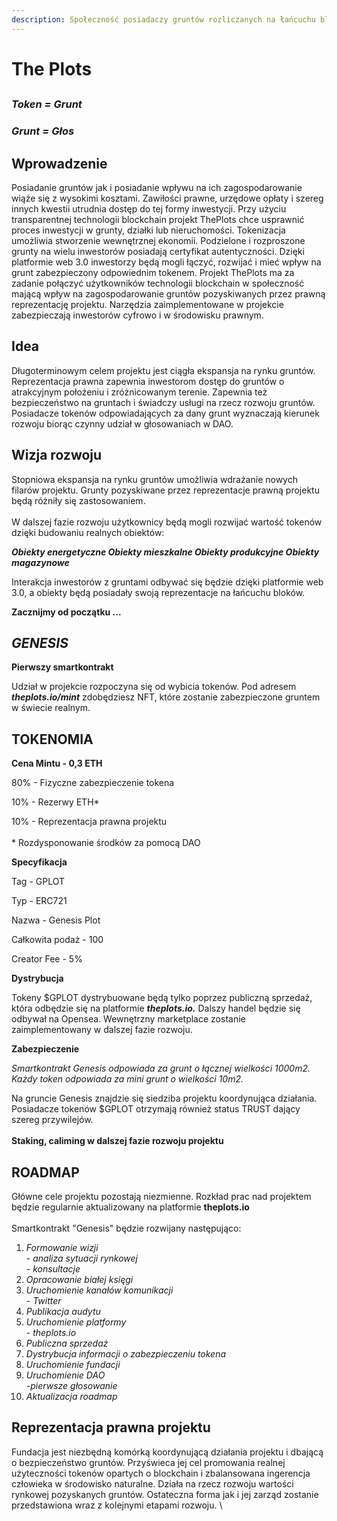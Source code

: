 ```yaml
---
description: Społeczność posiadaczy gruntów rozliczanych na łańcuchu bloków
---
```


# The Plots

##

### &#x20;                                                  _Token = Grunt_

### &#x20;                                                   _Grunt = Głos_

##

## Wprowadzenie

Posiadanie gruntów jak i posiadanie wpływu na ich zagospodarowanie wiąże się z wysokimi kosztami. Zawiłości prawne, urzędowe opłaty i szereg innych kwestii utrudnia dostęp do tej formy inwestycji. Przy użyciu transparentnej technologii blockchain projekt ThePlots chce usprawnić proces inwestycji w grunty, działki lub nieruchomości. Tokenizacja umożliwia stworzenie wewnętrznej ekonomii. Podzielone i rozproszone grunty na wielu inwestorów posiadają certyfikat autentyczności. Dzięki platformie web 3.0 inwestorzy będą mogli łączyć, rozwijać i mieć wpływ na grunt zabezpieczony odpowiednim tokenem. Projekt ThePlots ma za zadanie połączyć użytkowników technologii blockchain w społeczność mającą wpływ na zagospodarowanie gruntów pozyskiwanych przez prawną reprezentację projektu. Narzędzia zaimplementowane w projekcie zabezpieczają inwestorów cyfrowo i w środowisku prawnym. &#x20;

## Idea

Długoterminowym celem projektu jest ciągła ekspansja na rynku gruntów. Reprezentacja prawna zapewnia inwestorom dostęp do gruntów o atrakcyjnym położeniu i zróżnicowanym terenie. Zapewnia też bezpieczeństwo na gruntach i świadczy usługi na rzecz rozwoju gruntów. Posiadacze tokenów odpowiadających za dany grunt wyznaczają kierunek rozwoju biorąc czynny udział w głosowaniach w DAO.&#x20;

## Wizja rozwoju

Stopniowa ekspansja na rynku gruntów umożliwia wdrażanie nowych filarów projektu. Grunty pozyskiwane przez reprezentacje prawną projektu będą różniły się zastosowaniem. \
\
W dalszej fazie rozwoju użytkownicy będą mogli rozwijać wartość tokenów dzięki budowaniu realnych obiektów:

_**Obiekty energetyczne     Obiekty mieszkalne     Obiekty produkcyjne     Obiekty magazynowe**_

Interakcja inwestorów z gruntami odbywać się będzie dzięki platformie web 3.0, a obiekty będą posiadały swoją reprezentacje na łańcuchu bloków.



**Zacznijmy od początku ...**&#x20;



## &#x20;     _GENESIS_

**Pierwszy smartkontrakt**&#x20;

Udział w projekcie rozpoczyna się od wybicia tokenów. Pod adresem _**theplots.io/mint**_ zdobędziesz  NFT, które zostanie zabezpieczone gruntem w świecie realnym.&#x20;

## &#x20;    **TOKENOMIA**                   &#x20;

**Cena Mintu - 0,3 ETH**

&#x20;    80% - Fizyczne zabezpieczenie tokena&#x20;

&#x20;    10% - Rezerwy ETH\*

&#x20;    10% - Reprezentacja prawna projektu\
\
\* Rozdysponowanie środków za pomocą DAO

**Specyfikacja**

&#x20;    Tag - GPLOT

&#x20;    Typ - ERC721

&#x20;    Nazwa - Genesis Plot

&#x20;    Całkowita podaż - 100

&#x20;    Creator Fee - 5%

**Dystrybucja**

&#x20;    Tokeny $GPLOT dystrybuowane będą tylko poprzez publiczną sprzedaż, która odbędzie się na platformie _**theplots.io.**_ Dalszy handel będzie się odbywał na Opensea. Wewnętrzny marketplace zostanie zaimplementowany w dalszej fazie rozwoju.

**Zabezpieczenie**

&#x20;    _Smartkontrakt Genesis odpowiada za grunt o łącznej wielkości 1000m2._\
&#x20;    _Każdy token odpowiada za mini grunt o wielkości 10m2._

Na gruncie Genesis znajdzie się siedziba projektu koordynująca działania. Posiadacze tokenów $GPLOT otrzymają również status TRUST dający szereg przywilejów.  \
\
**Staking, caliming w dalszej fazie rozwoju projektu**&#x20;

## &#x20;    ROADMAP

Główne cele projektu pozostają niezmienne. Rozkład prac nad projektem będzie regularnie aktualizowany na platformie **theplots.io**\
\
Smartkontrakt "Genesis" będzie rozwijany następująco:

1. _Formowanie wizji_\
   _- analiza sytuacji rynkowej_\
   _- konsultacje_&#x20;
2. _Opracowanie białej księgi_
3. _Uruchomienie kanałów komunikacji_\
   _- Twitter_
4. _Publikacja audytu_
5. _Uruchomienie platformy_\
   _- theplots.io_
6. _Publiczna sprzedaż_
7. _Dystrybucja informacji o zabezpieczeniu tokena_
8. _Uruchomienie fundacji_
9. _Uruchomienie DAO_\
   _-pierwsze głosowanie_
10. _Aktualizacja roadmap_

## &#x20;Reprezentacja prawna projektu

Fundacja jest niezbędną komórką koordynującą działania projektu i dbającą o bezpieczeństwo gruntów. Przyświeca jej cel promowania realnej użyteczności tokenów opartych o blockchain i zbalansowana ingerencja człowieka w środowisko naturalne. Działa na rzecz rozwoju wartości rynkowej pozyskanych gruntów. Ostateczna forma jak i jej zarząd zostanie przedstawiona wraz z kolejnymi etapami rozwoju. \


##





&#x20;   &#x20;

&#x20;   &#x20;

&#x20;   &#x20;

&#x20;   &#x20;

&#x20;



&#x20;&#x20;
